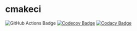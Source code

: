 # cmakeci

![GitHub Actions Badge](https://github.com/vkitchen/cmakeci/actions/workflows/cmake-single-platform.yml/badge.svg)
[![Codecov Badge](https://codecov.io/gh/vkitchen/cmakeci/graph/badge.svg?token=5B45AM0E0U)](https://codecov.io/gh/vkitchen/cmakeci)
[![Codacy Badge](https://app.codacy.com/project/badge/Grade/e3f05c9d3de049b2876294e0a59258d9)](https://app.codacy.com/gh/vkitchen/cmakeci/dashboard)
